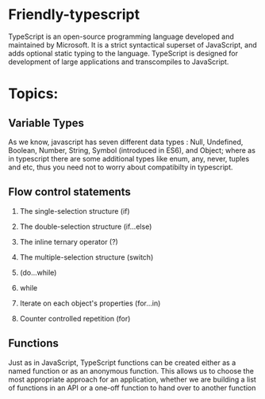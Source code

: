 # Friendly-typescript
TypeScript is an open-source programming language developed and maintained by Microsoft. It is a strict syntactical superset of JavaScript, and adds optional static typing to the language. TypeScript is designed for development of large applications and transcompiles to JavaScript.
# Topics:
## Variable Types
As we know, javascript has seven different data types : Null, Undefined, Boolean, Number, String, Symbol (introduced in ES6), and Object;
where as in typescript there are some additional types like enum, any, never, tuples and etc, thus you need not to worry about compatibilty in typescript.

## Flow control statements
1. The single-selection structure (if)

2. The double-selection structure (if…else)

3. The inline ternary operator (?)

4. The multiple-selection structure (switch)

5. (do…while)

6. while

7. Iterate on each object's properties (for…in)

8. Counter controlled repetition (for)


## Functions

Just as in JavaScript, TypeScript functions can be created either as a named function or as an
anonymous function. This allows us to choose the most appropriate approach for an
application, whether we are building a list of functions in an API or a one-off function to hand
over to another function